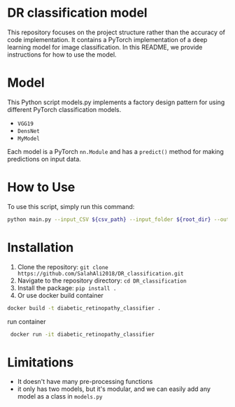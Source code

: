 # DR classification model
This repository focuses  on the project structure rather than the accuracy of code implementation. It contains a PyTorch implementation of a deep learning model for image classification. In this README, we provide instructions for how to use the model.

# Model
This Python script models.py implements a factory design pattern for using different PyTorch classification models.

- `VGG19`
- `DensNet`
- `MyModel`

Each model is a PyTorch `nn.Module` and has a `predict()` method for making predictions on input data.


# How to Use
To use this script, simply run this command:

```bash
python main.py --input_CSV ${csv_path} --input_folder ${root_dir} --output_folder ${output_folder} --model 'DenseNet' --mode "train"

```
# Installation
1. Clone the repository: `git clone  https://github.com/SalahAli2018/DR_classification.git`
2. Navigate to the repository directory: `cd DR_classification`
3. Install the package: `pip install .`
4. Or use docker 
  build container
  ``` bash
  docker build -t diabetic_retinopathy_classifier .
  ```
  run  container
  
  ``` bash
   docker run -it diabetic_retinopathy_classifier
  ```
# Limitations

* It doesn't have many pre-processing functions
* it only has two models, but it's modular, and we can easily add any model as a class in `models.py`
